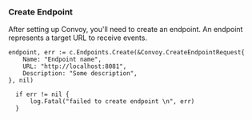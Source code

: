 ### Create Endpoint

After setting up Convoy, you'll need to create an endpoint. An endpoint represents a target URL to receive events.

```go[example]
endpoint, err := c.Endpoints.Create(&Convoy.CreateEndpointRequest{
    Name: "Endpoint name",
    URL: "http://localhost:8081",
    Description: "Some description",
}, nil)

  if err != nil {
      log.Fatal("failed to create endpoint \n", err)
  }
```
